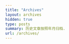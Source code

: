 ```yaml
---
title: "Archives"
layout: archives
hidden: true
type: posts
summary: 历史文章按照年月归档.
url: /archives/
---
```

